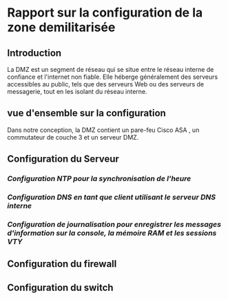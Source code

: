 # Rapport sur la configuration de la zone demilitarisée 
## Introduction 
La DMZ est un segment de réseau qui se situe entre le réseau interne de confiance et l'internet non fiable. 
Elle héberge généralement des serveurs accessibles au public, tels que des serveurs Web ou des serveurs de messagerie, tout en les isolant du réseau interne.
## vue d'ensemble sur la configuration 
Dans notre conception, la DMZ contient un pare-feu Cisco ASA , un commutateur de couche 3  et un serveur DMZ.

## Configuration du Serveur 
### _Configuration NTP pour la synchronisation de l'heure_
### _Configuration DNS en tant que client utilisant le serveur DNS interne_ 
### _Configuration de journalisation pour enregistrer les messages d'information sur la console, la mémoire RAM et les sessions VTY_

## Configuration du firewall 

## Configuration du switch 
